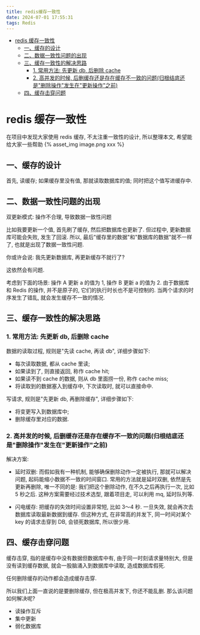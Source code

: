 ```yaml
---
title: redis缓存一致性
date: 2024-07-01 17:55:31
tags: Redis
---
```


<!-- @import "[TOC]" {cmd="toc" depthFrom=1 depthTo=6 orderedList=false} -->

<!-- code_chunk_output -->

- [redis 缓存一致性](#redis-缓存一致性)
  - [一、缓存的设计](#一-缓存的设计)
  - [二、数据一致性问题的出现](#二-数据一致性问题的出现)
  - [三、缓存一致性的解决思路](#三-缓存一致性的解决思路)
    - [1. 常用方法: 先更新 db, 后删除 cache](#1-常用方法-先更新-db-后删除-cache)
    - [2. 高并发的时候, 后删缓存还是存在缓存不一致的问题(归根结底还是"删除操作"发生在"更新操作"之前)](#2-高并发的时候-后删缓存还是存在缓存不一致的问题归根结底还是删除操作发生在更新操作之前)
  - [四、缓存击穿问题](#四-缓存击穿问题)

<!-- /code_chunk_output -->


# redis 缓存一致性

在项目中发现大家使用 redis 缓存, 不太注重一致性的设计, 所以整理本文, 希望能给大家一些帮助
{% asset_img image.png xxx %}

## 一、缓存的设计

首先, 读缓存; 
如果缓存里没有值, 那就读取数据库的值; 
同时把这个值写进缓存中.

## 二、数据一致性问题的出现

双更新模式: 操作不合理, 导致数据一致性问题

比如我要更新一个值, 首先刷了缓存, 然后把数据库也更新了. 但过程中, 更新数据库可能会失败, 发生了回滚. 所以, 最后"缓存里的数据"和"数据库的数据"就不一样了, 也就是出现了数据一致性问题.

你或许会说: 我先更新数据库, 再更新缓存不就行了?

这依然会有问题.

考虑到下面的场景: 操作 A 更新 a 的值为 1, 操作 B 更新 a 的值为 2. 由于数据库和 Redis 的操作, 并不是原子的, 它们的执行时长也不是可控制的. 当两个请求的时序发生了错乱, 就会发生缓存不一致的情况.

## 三、缓存一致性的解决思路

### 1. 常用方法: 先更新 db, 后删除 cache

数据的读取过程, 规则是"先读 cache, 再读 db", 详细步骤如下:

* 每次读取数据, 都从 cache 里读; 
* 如果读到了, 则直接返回, 称作 cache hit; 
* 如果读不到 cache 的数据, 则从 db 里面捞一份, 称作 cache miss; 
* 将读取到的数据塞入到缓存中, 下次读取时, 就可以直接命中.

写请求, 规则是"先更新 db, 再删除缓存", 详细步骤如下:

* 将变更写入到数据库中; 
* 删除缓存里对应的数据.

### 2. 高并发的时候, 后删缓存还是存在缓存不一致的问题(归根结底还是"删除操作"发生在"更新操作"之前)

解决方案:

* 延时双删: 而假如我有一种机制, 能够确保删除动作一定被执行, 那就可以解决问题, 起码能缩小数据不一致的时间窗口. 常用的方法就是延时双删, 依然是先更新再删除, 唯一不同的是: 我们把这个删除动作, 在不久之后再执行一次, 比如 5 秒之后. 这种方案需要经过技术选型, 跟着项目走, 可以利用 mq, 延时队列等.

* 闪电缓存: 把缓存的失效时间设置非常短, 比如 3～4 秒. 一旦失效, 就会再次去数据库读取最新数据到缓存. 但这种方式, 在非常高的并发下, 同一时间对某个 key 的请求击穿到 DB, 会锁死数据库, 所以很少用.

## 四、缓存击穿问题

缓存击穿, 指的是缓存中没有数据但数据库中有, 由于同一时刻请求量特别大, 但是没有读到缓存数据, 就会一股脑涌入到数据库中读取, 造成数据库假死.

任何删除缓存的动作都会造成缓存击穿.

所以我们上面一直说的是要删除缓存, 但在极高并发下, 你还不能乱删.
那么该问题如何解决呢?

* 读操作互斥
* 集中更新
* 弱化数据库
